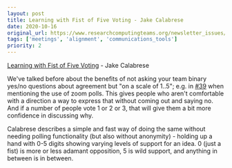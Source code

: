 ```yaml
---
layout: post
title: Learning with Fist of Five Voting - Jake Calabrese
date: 2020-10-16
original_url: https://www.researchcomputingteams.org/newsletter_issues/0046
tags: ['meetings', 'alignment', 'communications_tools']
priority: 2
---
```


<!-- markdownlint-disable MD033 -->
<!-- markdownlint-disable MD041 -->
<!-- markdownlint-disable MD049 -->

[Learning with Fist of Five Voting](https://jakecalabrese.com/learning-with-fist-of-five-voting/) - Jake Calabrese

We've talked before about the benefits of not asking your team binary yes/no questions about agreement but "on a scale of 1..5"; e.g. in [#39](https://newsletter.researchcomputingteams.org/archive/26967bc4-8d8e-4f76-b86f-4fd7d94590be) when mentioning the use of zoom polls. This gives people who aren't comfortable with a direction a way to express that without coming out and saying no. And if a number of people vote 1 or 2 or 3, that will give them a bit more confidence in discussing why.

Calabrese describes a simple and fast way of doing the same without needing polling functionality (but also without anonymity) - holding up a hand with 0-5 digits showing varying levels of support for an idea. 0 (just a fist) is more or less adamant opposition, 5 is wild support, and anything in between is in between.
